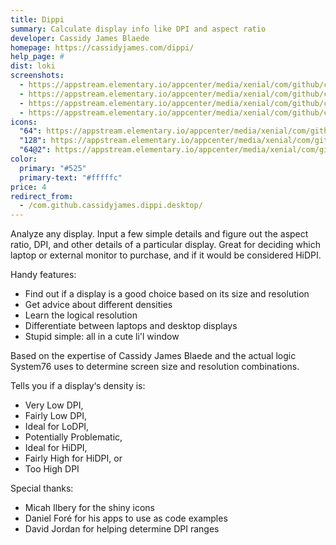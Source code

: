 ```yaml
---
title: Dippi
summary: Calculate display info like DPI and aspect ratio
developer: Cassidy James Blaede
homepage: https://cassidyjames.com/dippi/
help_page: #
dist: loki
screenshots:
  - https://appstream.elementary.io/appcenter/media/xenial/com/github/cassidyjames.dippi.desktop/0EF6D504EA7E750E011C8E221E955479/screenshots/image-1_orig.png
  - https://appstream.elementary.io/appcenter/media/xenial/com/github/cassidyjames.dippi.desktop/0EF6D504EA7E750E011C8E221E955479/screenshots/image-2_orig.png
  - https://appstream.elementary.io/appcenter/media/xenial/com/github/cassidyjames.dippi.desktop/0EF6D504EA7E750E011C8E221E955479/screenshots/image-3_orig.png
  - https://appstream.elementary.io/appcenter/media/xenial/com/github/cassidyjames.dippi.desktop/0EF6D504EA7E750E011C8E221E955479/screenshots/image-4_orig.png
icons:
  "64": https://appstream.elementary.io/appcenter/media/xenial/com/github/cassidyjames.dippi.desktop/0EF6D504EA7E750E011C8E221E955479/icons/64x64/com.github.cassidyjames.dippi_com.github.cassidyjames.dippi.png
  "128": https://appstream.elementary.io/appcenter/media/xenial/com/github/cassidyjames.dippi.desktop/0EF6D504EA7E750E011C8E221E955479/icons/128x128/com.github.cassidyjames.dippi_com.github.cassidyjames.dippi.png
  "64@2": https://appstream.elementary.io/appcenter/media/xenial/com/github/cassidyjames.dippi.desktop/0EF6D504EA7E750E011C8E221E955479/icons/64x64@2/com.github.cassidyjames.dippi_com.github.cassidyjames.dippi.png
color:
  primary: "#525"
  primary-text: "#fffffc"
price: 4
redirect_from:
  - /com.github.cassidyjames.dippi.desktop/
---
```


<p>Analyze any display. Input a few simple details and figure out the aspect ratio, DPI, and other details of a particular display. Great for deciding which laptop or external monitor to purchase, and if it would be considered HiDPI.</p>
<p>Handy features:</p>
<ul>
  <li>Find out if a display is a good choice based on its size and resolution</li>
  <li>Get advice about different densities</li>
  <li>Learn the logical resolution</li>
  <li>Differentiate between laptops and desktop displays</li>
  <li>Stupid simple: all in a cute li&apos;l window</li>
</ul>
<p>Based on the expertise of Cassidy James Blaede and the actual logic System76 uses to determine screen size and resolution combinations.</p>
<p>Tells you if a display‘s density is:</p>
<ul>
  <li>Very Low DPI,</li>
  <li>Fairly Low DPI,</li>
  <li>Ideal for LoDPI,</li>
  <li>Potentially Problematic,</li>
  <li>Ideal for HiDPI,</li>
  <li>Fairly High for HiDPI, or</li>
  <li>Too High DPI</li>
</ul>
<p>Special thanks:</p>
<ul>
  <li>Micah Ilbery for the shiny icons</li>
  <li>Daniel Foré for his apps to use as code examples</li>
  <li>David Jordan for helping determine DPI ranges</li>
</ul>